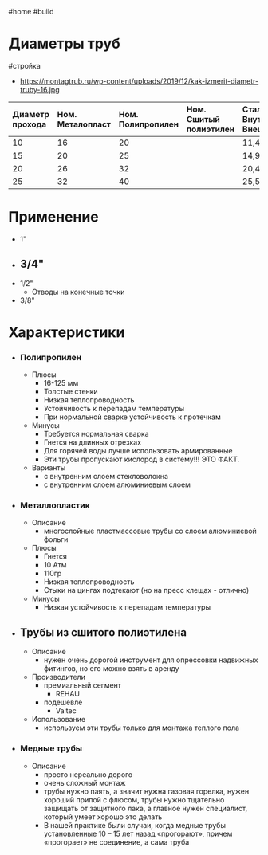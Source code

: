 #home #build 

# Диаметры труб
#стройка 
- https://montagtrub.ru/wp-content/uploads/2019/12/kak-izmerit-diametr-truby-16.jpg

| Диаметр прохода |  Ном. Металопласт  |  Ном. Полипропилен  |  Ном. Сшитый полиэтилен  | Сталь Внут/Внеш |   Резьба   |  Время нагрева ПП |
|:----------------|:-------------------|:--------------------|:-------------------------|:----------------------------------------------------------------|:-----------|:------------------|
|              10 |     16             |   20                |                          |                                                         11,4/17 |       3/8" |                   |
|              15 |                 20 |                  25 |                          |                                                       14,9/21,3 |       1/2" |                   |
|              20 |                 26 |                  32 |                          |                                                       20,4/26,8 |       3/4" |                   |
|              25 |                 32 |                  40 |                          |                                                       25,5/33,5 |         1" |                   |  

# Применение
- 1"
- 3/4"
	- 
- 1/2"
	- Отводы на конечные точки
- 3/8"

# Характеристики
- ### Полипропилен
	- Плюсы
		- 16-125 мм
		- Толстые стенки
		- Низкая теплопроводность
		- Устойчивость к перепадам температуры
		- При нормальной сварке устойчивость к протечкам
	- Минусы
		- Требуется нормальная сварка
		- Гнется на длинных отрезках
		- Для горячей воды лучше использовать армированные
		- Эти трубы пропускают кислород в систему!!! ЭТО ФАКТ.
	- Варианты
		- с внутренним слоем стекловолокна
		- с внутренним слоем алюминиевым слоем
- ### Металлопластик
	- Описание
		- многослойные пластмассовые трубы со слоем алюминиевой фольги
	- Плюсы
		- Гнется
		- 10 Атм
		- 110гр
		- Низкая теплопроводность
		- Стыки на цингах подтекают (но на пресс клещах - отлично)
	- Минусы
		- Низкая устойчивость к перепадам температуры
- ## Трубы из сшитого полиэтилена
	- Описание
		- нужен очень дорогой инструмент для опрессовки надвижных фитингов, но его можно взять в аренду
	- Производители
		- премиальный сегмент
			- REHAU
		- подешевле
			- Valtec
	- Использование
		- используем эти трубы только для монтажа теплого пола
- ### Медные трубы
	- Описание
		- просто нереально дорого
		- очень сложный монтаж
		- трубы нужно паять, а значит нужна газовая горелка, нужен хороший припой с флюсом, трубы нужно тщательно защищать от защитного лака, а главное нужен специалист, который умеет хорошо это делать
		- В нашей практике были случаи, когда медные трубы установленные 10 – 15 лет назад «прогорают», причем «прогорает» не соединение, а сама труба
